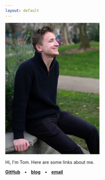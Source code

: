 ```yaml
---
layout: default
---
```

<img border="0" src="/images/taphoto.jpg" width="300" />


Hi, I'm <span title='Thomas Maxime Klaus Adamczewski'>Tom</span>. Here are some links about me. 


**[GitHub](https://github.com/tadamcz) • [blog](https://fragile-credences.github.io/) • [email](mailto:tmkadamcz@gmail.com)**
